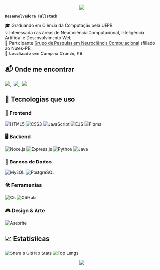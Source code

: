 
<p align="center">
  <img src="https://capsule-render.vercel.app/api?type=waving&color=0:ff00cc,100:3333ff&height=180&section=header&text=💻%20Shara%20Isabell&fontSize=40&fontColor=ffffff&" />
</p>

**`Desenvolvedora Fullstack`**

🎓 Graduando em Ciência da Computação pela UEPB  
💡 Interessada nas áreas de Neurociência Computacional, Inteligência Artificial e Desenvolvimento Web  
🧠 Participante [Grupo de Pesquisa em Neurociência Computacional](https://www.instagram.com/neuro_comp/) afiliado ao Nutes-PB  
📍 Localizado em: Campina Grande, PB  

## 📬 Onde me encontrar
<p align="left">
  <a href="mailto:isabeloliveira425@gmail.com" target="_blank">
    <img src="https://img.shields.io/badge/Email-%23D14836.svg?&style=for-the-badge&logo=gmail&logoColor=white" />
  </a>
  &nbsp;
  <a href="https://sharaisabell.dev" target="_blank">
    <img src="https://img.shields.io/badge/Portfólio-%2312100E.svg?&style=for-the-badge&logo=About.me&logoColor=white" />
  </a>
  &nbsp;
  <a href="https://www.linkedin.com/in/shara-isabell-303968256/" target="_blank">
    <img src="https://img.shields.io/badge/LinkedIn-%230077B5.svg?&style=for-the-badge&logo=linkedin&logoColor=white" />
  </a>
</p>

## 🤖 Tecnologias que uso

### 🎨 Frontend
![HTML5](https://img.shields.io/badge/-HTML5-E34F26?style=flat-square&logo=html5&logoColor=white)
![CSS3](https://img.shields.io/badge/-CSS3-1572B6?style=flat-square&logo=css3)
![JavaScript](https://img.shields.io/badge/-JavaScript-F7DF1E?style=flat-square&logo=javascript&logoColor=black)
![EJS](https://img.shields.io/badge/-EJS-8e44ad?style=flat-square)
![Figma](https://img.shields.io/badge/-Figma-F24E1E?style=flat-square&logo=figma&logoColor=white)

### 🖥️ Backend
![Node.js](https://img.shields.io/badge/-Node.js-339933?style=flat-square&logo=node.js&logoColor=white)
![Express.js](https://img.shields.io/badge/-Express.js-000000?style=flat-square&logo=express&logoColor=white)
![Python](https://img.shields.io/badge/-Python-3776AB?style=flat-square&logo=python&logoColor=white)
![Java](https://img.shields.io/badge/-Java-orange?style=flat-square&logo=java)

### 💾 Bancos de Dados
![MySQL](https://img.shields.io/badge/-MySQL-4479A1?style=flat-square&logo=mysql&logoColor=white)
![PostgreSQL](https://img.shields.io/badge/-PostgreSQL-336791?style=flat-square&logo=postgresql&logoColor=white)

### 🛠️ Ferramentas
![Git](https://img.shields.io/badge/-Git-F05032?style=flat-square&logo=git&logoColor=white)
![GitHub](https://img.shields.io/badge/-GitHub-181717?style=flat-square&logo=github)

### 🎮 Design & Arte
![Aseprite](https://img.shields.io/badge/-Aseprite-7D929E?style=flat-square&logo=aseprite&logoColor=white)


## 📈 Estatísticas
![Shara's GitHub Stats](https://github-readme-stats.vercel.app/api?username=SharaIsabell&show_icons=true&theme=tokyonight&locale=pt-br)
![Top Langs](https://github-readme-stats.vercel.app/api/top-langs/?username=SharaIsabell&layout=compact&theme=tokyonight&locale=pt-br)

<p align="center">
  <img src="https://capsule-render.vercel.app/api?type=waving&color=0:3333ff,100:ff00cc&height=120&section=footer" />
</p>

